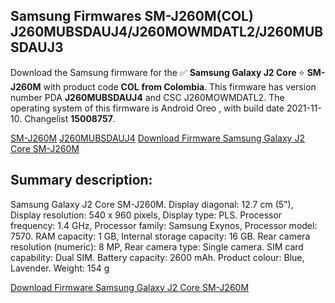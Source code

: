 <h2>Samsung Firmwares SM-J260M(COL) J260MUBSDAUJ4/J260MOWMDATL2/J260MUBSDAUJ3</h2>
Download the Samsung firmware for the ✅ <strong>Samsung Galaxy J2 Core </strong> ⭐ <strong>SM-J260M</strong> with product code <strong>COL</strong> <strong> from Colombia</strong>. This firmware has version number PDA <strong>J260MUBSDAUJ4</strong> and CSC J260MOWMDATL2. The operating system of this firmware is Android Oreo , with build date 2021-11-10. Changelist <strong>15008757</strong>.


[SM-J260M](https://samfirm.shop/samsung/model/SM-J260M)
[J260MUBSDAUJ4](https://samfirm.shop/samsung/pda/J260MUBSDAUJ4)
[Download Firmware Samsung Galaxy J2 Core SM-J260M](https://samfirm.shop/samsung/firmware/473345)
<h2>Summary description:</h2>
<p>Samsung Galaxy J2 Core SM-J260M. Display diagonal: 12.7 cm (5"), Display resolution: 540 x 960 pixels, Display type: PLS. Processor frequency: 1.4 GHz, Processor family: Samsung Exynos, Processor model: 7570. RAM capacity: 1 GB, Internal storage capacity: 16 GB. Rear camera resolution (numeric): 8 MP, Rear camera type: Single camera. SIM card capability: Dual SIM. Battery capacity: 2600 mAh. Product colour: Blue, Lavender. Weight: 154 g</p>


[Download Firmware Samsung Galaxy J2 Core SM-J260M](https://samfirm.shop/samsung/firmware/473345)
